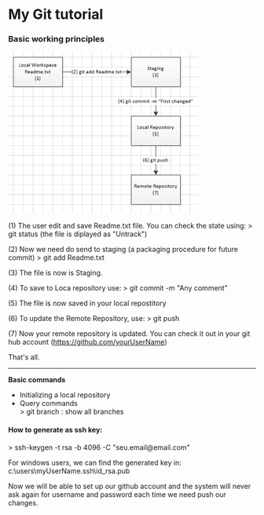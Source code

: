 # My Git tutorial
<h3>Basic working principles</h3>
<img src="./images/git-diagram.png" />

(1) The user edit and save Readme.txt file.
    You can check the state using:
    > git status    (the file is diplayed as "Untrack")

(2) Now we need do send to staging (a packaging procedure for future commit)
    > git add Readme.txt
    
(3) The file is now is Staging.

(4) To save to Loca repository use:
    > git commit -m "Any comment"
    
(5) The file is now saved in your local repostitory

(6) To update the Remote Repository, use:
    > git push
    
(7) Now your remote repository is updated.
    You can check it out in your git hub account (https://github.com/yourUserName)
    
That's all.
<hr/>
<strong>Basic commands</strong>

<ul>
   <li>Initializing a local repository</li>
   <li>Query commands</li>
      > git branch            : show all branches
</ul>


<h4> How to generate as ssh key:</h4>
 > ssh-keygen -t rsa -b 4096 -C "seu.email@email.com"
 
 For windows users, we can find the generated key in:
    c:\users\myUserName\.ssh\id_rsa.pub
    
 Now we will be able to set up our github account and the system will never ask again for username
 and password each time we need push our changes.


